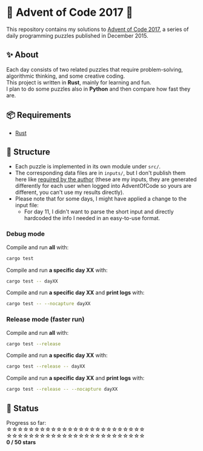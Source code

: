 # 🎄 Advent of Code 2017 🎄

This repository contains my solutions to [Advent of Code 2017](https://adventofcode.com/2017), a series of daily programming puzzles published in December 2015.

## ✨ About

Each day consists of two related puzzles that require problem-solving, algorithmic thinking, and some creative coding.  
This project is written in **Rust**, mainly for learning and fun.  
I plan to do some puzzles also in **Python** and then compare how fast they are.

## 📦 Requirements

- [Rust](https://www.rust-lang.org/tools/install)

## 🧠 Structure

- Each puzzle is implemented in its own module under `src/`.
- The corresponding data files are in `inputs/`, but I don't publish them here like [required by the author](https://adventofcode.com/2017/about) (these are my inputs, they are generated differently for each user when logged into AdventOfCode so yours are different, you can't use my results directly).
- Please note that for some days, I might have applied a change to the input file:
    - For day 11, I didn't want to parse the short input and directly hardcoded the info I needed in an easy-to-use format.

### Debug mode
Compile and run **all** with:
```bash
cargo test
```

Compile and run **a specific day XX** with:
```bash
cargo test -- dayXX
```

Compile and run **a specific day XX** and **print logs** with:
```bash
cargo test -- --nocapture dayXX
```

### Release mode (faster run)
Compile and run **all** with:
```bash
cargo test --release
```

Compile and run **a specific day XX** with:
```bash
cargo test --release -- dayXX
```

Compile and run **a specific day XX** and **print logs** with:
```bash
cargo test --release -- --nocapture dayXX
```

## 🚧 Status

Progress so far:  
☆☆☆☆☆☆☆☆☆☆☆☆☆☆☆☆☆☆☆☆☆☆☆☆☆   
☆☆☆☆☆☆☆☆☆☆☆☆☆☆☆☆☆☆☆☆☆☆☆☆☆   
**0 / 50 stars**
